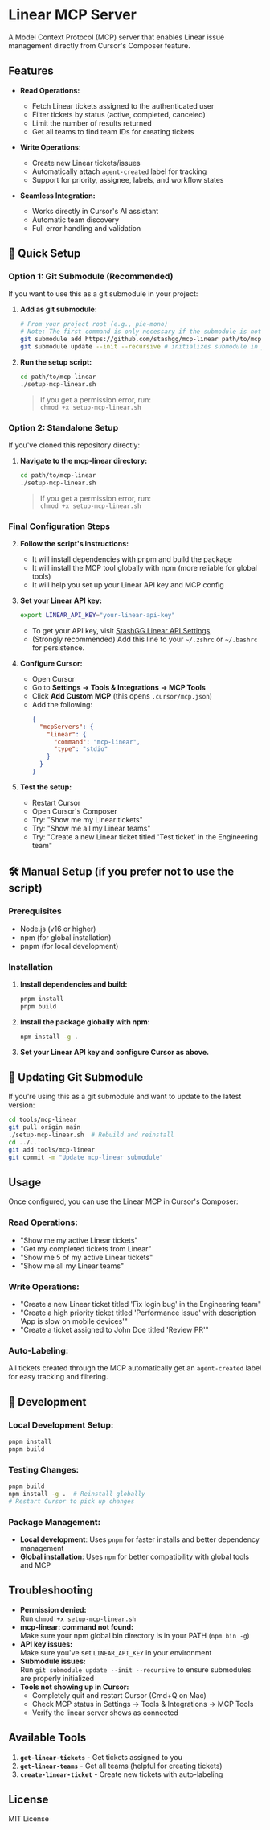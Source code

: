 # Linear MCP Server

A Model Context Protocol (MCP) server that enables Linear issue management directly from Cursor's Composer feature.

## Features

- **Read Operations:**
  - Fetch Linear tickets assigned to the authenticated user
  - Filter tickets by status (active, completed, canceled)
  - Limit the number of results returned
  - Get all teams to find team IDs for creating tickets

- **Write Operations:**
  - Create new Linear tickets/issues
  - Automatically attach `agent-created` label for tracking
  - Support for priority, assignee, labels, and workflow states

- **Seamless Integration:**
  - Works directly in Cursor's AI assistant
  - Automatic team discovery
  - Full error handling and validation

## 🚀 Quick Setup

### Option 1: Git Submodule (Recommended)

If you want to use this as a git submodule in your project:

1. **Add as git submodule:**

   ```bash
   # From your project root (e.g., pie-mono)
   # Note: The first command is only necessary if the submodule is not yet setup in the repo
   git submodule add https://github.com/stashgg/mcp-linear path/to/mcp-linear
   git submodule update --init --recursive # initializes submodule in your local setup
   ```

2. **Run the setup script:**

   ```bash
   cd path/to/mcp-linear
   ./setup-mcp-linear.sh
   ```

   > If you get a permission error, run:  
   > `chmod +x setup-mcp-linear.sh`

### Option 2: Standalone Setup

If you've cloned this repository directly:

1. **Navigate to the mcp-linear directory:**

   ```bash
   cd path/to/mcp-linear
   ./setup-mcp-linear.sh
   ```

   > If you get a permission error, run:  
   > `chmod +x setup-mcp-linear.sh`

### Final Configuration Steps

2. **Follow the script's instructions:**
   - It will install dependencies with pnpm and build the package
   - It will install the MCP tool globally with npm (more reliable for global tools)
   - It will help you set up your Linear API key and MCP config

3. **Set your Linear API key:**

   ```bash
   export LINEAR_API_KEY="your-linear-api-key"
   ```

   - To get your API key, visit [StashGG Linear API Settings](https://linear.app/stashgg/settings/account/security)
   - (Strongly recommended) Add this line to your `~/.zshrc` or `~/.bashrc` for persistence.

4. **Configure Cursor:**
   - Open Cursor
   - Go to **Settings → Tools & Integrations → MCP Tools**
   - Click **Add Custom MCP** (this opens `.cursor/mcp.json`)
   - Add the following:
     ```json
     {
       "mcpServers": {
         "linear": {
           "command": "mcp-linear",
           "type": "stdio"
         }
       }
     }
     ```

5. **Test the setup:**
   - Restart Cursor
   - Open Cursor's Composer
   - Try: "Show me my Linear tickets"
   - Try: "Show me all my Linear teams"
   - Try: "Create a new Linear ticket titled 'Test ticket' in the Engineering team"

## 🛠️ Manual Setup (if you prefer not to use the script)

### Prerequisites

- Node.js (v16 or higher)
- npm (for global installation)
- pnpm (for local development)

### Installation

1. **Install dependencies and build:**

   ```bash
   pnpm install
   pnpm build
   ```

2. **Install the package globally with npm:**

   ```bash
   npm install -g .
   ```

3. **Set your Linear API key and configure Cursor as above.**

## 🔄 Updating Git Submodule

If you're using this as a git submodule and want to update to the latest version:

```bash
cd tools/mcp-linear
git pull origin main
./setup-mcp-linear.sh  # Rebuild and reinstall
cd ../..
git add tools/mcp-linear
git commit -m "Update mcp-linear submodule"
```

## Usage

Once configured, you can use the Linear MCP in Cursor's Composer:

### Read Operations:

- "Show me my active Linear tickets"
- "Get my completed tickets from Linear"
- "Show me 5 of my active Linear tickets"
- "Show me all my Linear teams"

### Write Operations:

- "Create a new Linear ticket titled 'Fix login bug' in the Engineering team"
- "Create a high priority ticket titled 'Performance issue' with description 'App is slow on mobile devices'"
- "Create a ticket assigned to John Doe titled 'Review PR'"

### Auto-Labeling:

All tickets created through the MCP automatically get an `agent-created` label for easy tracking and filtering.

## 🔧 Development

### Local Development Setup:

```bash
pnpm install
pnpm build
```

### Testing Changes:

```bash
pnpm build
npm install -g .  # Reinstall globally
# Restart Cursor to pick up changes
```

### Package Management:

- **Local development**: Uses `pnpm` for faster installs and better dependency management
- **Global installation**: Uses `npm` for better compatibility with global tools and MCP

## Troubleshooting

- **Permission denied:**  
  Run `chmod +x setup-mcp-linear.sh`
- **mcp-linear: command not found:**  
  Make sure your npm global bin directory is in your PATH (`npm bin -g`)
- **API key issues:**  
  Make sure you've set `LINEAR_API_KEY` in your environment
- **Submodule issues:**  
  Run `git submodule update --init --recursive` to ensure submodules are properly initialized
- **Tools not showing up in Cursor:**
  - Completely quit and restart Cursor (Cmd+Q on Mac)
  - Check MCP status in Settings → Tools & Integrations → MCP Tools
  - Verify the linear server shows as connected

## Available Tools

1. **`get-linear-tickets`** - Get tickets assigned to you
2. **`get-linear-teams`** - Get all teams (helpful for creating tickets)
3. **`create-linear-ticket`** - Create new tickets with auto-labeling

## License

MIT License
